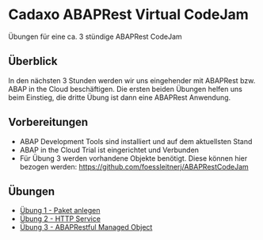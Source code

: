 # Cadaxo ABAPRest Virtual CodeJam
Übungen für eine ca. 3 stündige ABAPRest CodeJam

## Überblick
In den nächsten 3 Stunden werden wir uns eingehender mit ABAPRest bzw. ABAP in the Cloud beschäftigen. Die ersten beiden Übungen helfen uns beim Einstieg, die dritte Übung ist dann eine ABAPRest Anwendung.

## Vorbereitungen
- ABAP Development Tools sind installiert und auf dem aktuellsten Stand
- ABAP in the Cloud Trial ist eingerichtet und Verbunden
- Für Übung 3 werden vorhandene Objekte benötigt. Diese können hier bezogen werden: https://github.com/foessleitnerj/ABAPRestCodeJam

## Übungen

* [Übung 1 - Paket anlegen](exercise/ex1/README.md)
* [Übung 2 - HTTP Service](exercise/ex2/README.md)
* [Übung 3 - ABAPRestful Managed Object](exercise/ex3/README.md)
